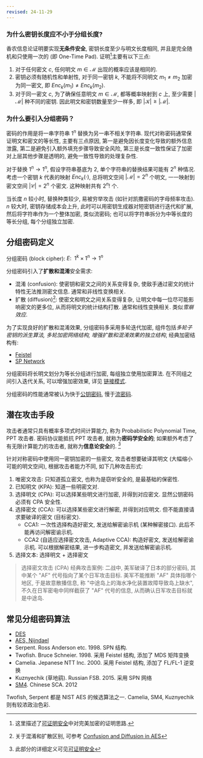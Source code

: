 ```yaml
---
revised: 24-11-29
---
```


### 为什么密钥长度应不小于分组长度?

香农信息论证明要实现**无条件安全**, 密钥长度至少与明文长度相同, 并且是完全随机和只使用一次的 (即 One-Time Pad). 证明[^2]主要有以下三点:
1. 对于任何密文 $c$, 任何明文 $m\in\mathcal{M}$ 出现的概率应该是相同的.
2. 密钥必须有随机性和单射性, 对于同一密钥 $k$, 不能将不同明文 $m_{1}\neq m_{2}$ 加密为同一密文, 即 $Enc_{k}(m_{1})\neq Enc_{k}(m_{2})$.
3. 对于同一密文 $c$, 为了确保任意明文 $m\in\mathcal{M}$, 都等概率映射到 $c$ 上, 至少需要 $|\mathcal{M}|$ 种不同的密钥. 因此明文和密钥数量至少一样多, 即 $|\mathcal{K}|\geq|\mathcal{M}|$.

[^2]: 这里描述了[可证明安全](../可证明安全.md)中对完美加密的证明思路.

### 为什么要引入分组密码？

密码的作用是将一串字符串 $1^{n}$ 替换为另一串不相关字符串. 现代对称密码通常保证明文和密文的等长性, 主要有三点原因, 第一是避免因长度变化导致的额外信息泄露, 第二是避免引入额外填充步骤导致安全风险, 第三是长度一致性保证了加密对上层其他步骤是透明的, 避免一致性导致的处理复杂性. 

对于替换 $1^{n}\to 1^n$, 假设字符串基底为 $2$, 单个字符串的替换结果可能有 $2^{n}$ 种情况. 考虑一个密钥 $k$ 代表的映射 $Enc_{k}(\cdot)$, 总将明文空间 $|\mathcal{M}|=2^{n}$ 个明文, 一一映射到密文空间 $|\mathcal{C}|=2^{n}$ 个密文. 这种映射共有 $2^{n}!$ 个.

当长度 $n$ 较小时, 替换种类较少, 易被穷举攻击 (如针对凯撒密码的字母频率攻击). $n$ 较大时, 密钥存储成本会上升, 此时可以用密钥生成器对短密钥进行迭代和扩展, 然后将字符串作为一个整体加密, 类似流密码; 也可以将字符串拆分为中等长度的等长分组, 每个分组独立加密.

## 分组密码定义

分组密码 (block cipher): $E:\ \  1^{k}\times 1^{n}\to 1^{n}$

分组密码引入了**扩散和混淆**安全需求:

- 混淆 (confusion): 使密钥和密文之间的关系变得复杂, 使敌手通过密文的统计特性无法推测密文信息. 通常和非线性变换相关.
- 扩散 (diffusion)[^3]: 使密文和明文之间关系变得复杂, 让明文中每一位尽可能影响密文的更多位, 从而将明文的统计结构打散. 通常和线性变换相关. 类似*雪崩效应*.

[^3]: 关于混淆和扩散区别, 可参考 [Confusion and Diffusion in AES](https://crypto.stackexchange.com/questions/51219/confusion-and-diffusion-in-the-aes-functions)

为了实现良好的扩散和混淆效果, 分组密码多采用多轮迭代加密, 组件包括*多轮子密钥的派生算法, 多轮加密网络结构, 增强扩散和混淆效果的独立结构*, 经典加密结构有:
- [Feistel](Feistel-结构/Feistel.md)
- [SP Network](SP-结构/代换置换网络.md)


分组密码将长明文划分为等长分组进行加密, 每组独立使用加密算法. 在不同组之间引入迭代关系, 可以增强加密效果, 详见 [链接模式](链接模式.md).

分组密码的性能通常被认为快于[公钥密码](../公钥密码/公钥密码.md), 慢于[流密码](../流密码与伪随机数/流密码与伪随机数.md).

## 潜在攻击手段

攻击者通常只具有概率多项式时间计算能力, 称为 Probabilistic Polynomial Time, PPT 攻击者. 密码协议能抵抗 PPT 攻击者, 就称为**密码学安全的**; 如果额外考虑了有无限计算能力的攻击者, 就称为**信息论安全**的. [^1]

[^1]: 此部分的详细定义可见[可证明安全](../可证明安全.md)

针对对称密码中使用同一密钥加密的一些密文, 攻击者想要破译其明文 (大幅缩小可能的明文空间), 根据攻击者能力不同, 如下几种攻击形式:
1. 唯密文攻击: 只知道孤立密文, 也称为是窃听安全的, 是最基础的保密性.
2. 已知明文 (KPA): 知道一些明密文对.
3. 选择明文 (CPA): 可以选择某些明文进行加密, 并得到对应密文. 显然公钥密码必须有 CPA 安全性.
4. 选择密文 (CCA): 可以选择某些密文进行解密, 并得到对应明文. 但不能直接请求要破译的密文 (目标密文).
	- CCA1: 一次性选择构造好密文, 发送给解密谕示机 (某种解密接口). 此后不能再访问解密谕示机.
	- CCA2 (自适应选择密文攻击, Adaptive CCA): 构造好密文, 发送给解密谕示机. 可以根据解密结果, 进一步构造密文, 并发送给解密谕示机.
1. 选择文本: 选择明文 + 选择密文

> 选择密文攻击 (CPA) 经典攻击案例: 二战中, 美军破译了日本的部分密码, 其中某个 "AF" 代号指向了某个日军攻击目标. 美军不能推断 "AF" 具体指哪个地区, 于是故意散播信息, 称 "中途岛上的海水净化装置故障导致岛上缺水", 不久在日军密电中同样截获了 "AF" 代号的信息, 从而确认日军攻击目标就是中途岛.


## 常见分组密码算法

- [DES](Security/密码学/分组密码/Feistel-结构/DES.md)
- [AES, Nijndael](Security/密码学/分组密码/SP-结构/AES.md)
- Serpent. Ross Anderson etc. 1998. SPN 结构.
- Twofish. Bruce Schneier. 1998. 采用 Feistel 结构, 添加了 MDS 矩阵变换
- Camelia. Jepanese NTT Inc. 2000. 采用 Feistel 结构, 添加了 FL/FL-1 逆变换
- Kuznyechik (草地鹞). Russian FSB. 2015. 采用 SPN 网络
- [SM4](Security/密码学/分组密码/Feistel-结构/SM4.md). Chinese SCA. 2012

Twofish, Serpent 都是 NIST AES 的候选算法之一. Camelia, SM4, Kuznyechik 则有较浓政治色彩. 